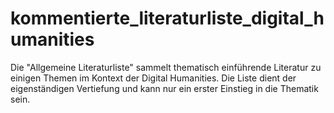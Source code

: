 # kommentierte_literaturliste_digital_humanities
Die "Allgemeine Literaturliste" sammelt thematisch einführende Literatur zu einigen Themen im Kontext der Digital Humanities. Die Liste dient der eigenständigen Vertiefung und kann nur ein erster Einstieg in die Thematik sein.
